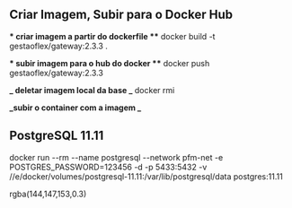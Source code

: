 ## Criar Imagem, Subir para o Docker Hub

**\* criar imagem a partir do dockerfile \*\***
docker build -t gestaoflex/gateway:2.3.3 .

**\* subir imagem para o hub do docker \*\***
docker push gestaoflex/gateway:2.3.3

**_ deletar imagem local da base _**
docker rmi <codigo da imagem>

**_subir o container com a imagem _**

## PostgreSQL 11.11

docker run --rm --name postgresql --network pfm-net -e POSTGRES_PASSWORD=123456 -d -p 5433:5432 -v //e/docker/volumes/postgresql-11.11:/var/lib/postgresql/data postgres:11.11

rgba(144,147,153,0.3)
